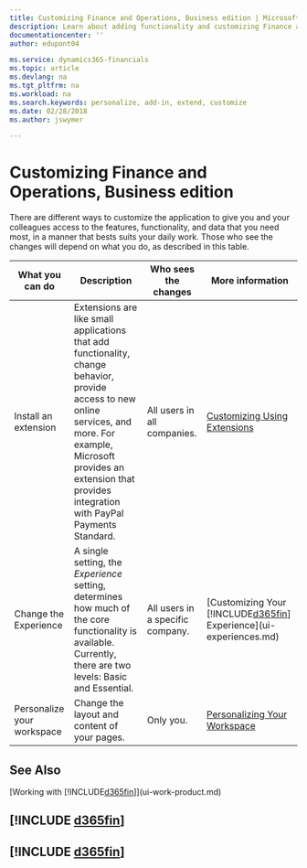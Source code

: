 ```yaml
---
title: Customizing Finance and Operations, Business edition | Microsoft Docs
description: Learn about adding functionality and customizing Finance and Operations, Business edition.
documentationcenter: ''
author: edupont04

ms.service: dynamics365-financials
ms.topic: article
ms.devlang: na
ms.tgt_pltfrm: na
ms.workload: na
ms.search.keywords: personalize, add-in, extend, customize
ms.date: 02/28/2018
ms.author: jswymer

---
```

# Customizing Finance and Operations, Business edition
<!--NAV # Customizing Dynamics NAV -->
There are different ways to customize the application to give you and your colleagues access to the features, functionality, and data that you need most, in a manner that bests suits your daily work. Those who see the changes will depend on what you do, as described in this table.


|      What you can do       |                                                                                                              Description                                                                                                               |       Who sees the changes       |                                       More information                                       |
|----------------------------|----------------------------------------------------------------------------------------------------------------------------------------------------------------------------------------------------------------------------------------|----------------------------------|----------------------------------------------------------------------------------------------|
|    Install an extension    | Extensions are like small applications that add functionality, change behavior, provide access to new online services, and more. For example, Microsoft provides an extension that provides integration with PayPal Payments Standard. |   All users in all companies.    |                       [Customizing Using Extensions](ui-extensions.md)                       |
|   Change the Experience    |                                     A single setting, the *Experience* setting, determines how much of the core functionality is available. Currently, there are two levels: Basic and Essential.                                      | All users in a specific company. | [Customizing Your [!INCLUDE[d365fin](includes/d365fin_md.md)] Experience](ui-experiences.md) |
| Personalize your workspace |                                                                                              Change the layout and content of your pages.                                                                                              |            Only you.             |                  [Personalizing Your Workspace](ui-personalization-user.md)                  |

## See Also
[Working with [!INCLUDE[d365fin](includes/d365fin_md.md)]](ui-work-product.md)  

## [!INCLUDE [d365fin](includes/free_trial_md.md)]  
## [!INCLUDE [d365fin](includes/training_link_md.md)]
